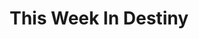---
title: "This Week In Destiny"
draft: true
tools:
 - Astro
 - Tailwind
 - Typescript
 - Bungie API
description: "A static website to get a quick overview of the weeklies in Destiny 2."
category: "Static Site"
status: "Planning"
---